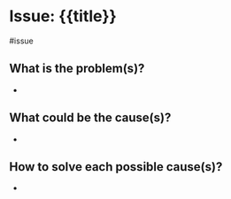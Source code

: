 # Issue: {{title}}
#issue

## What is the problem(s)?
- 
## What could be the cause(s)?
- 
## How to solve each possible cause(s)?
- 
